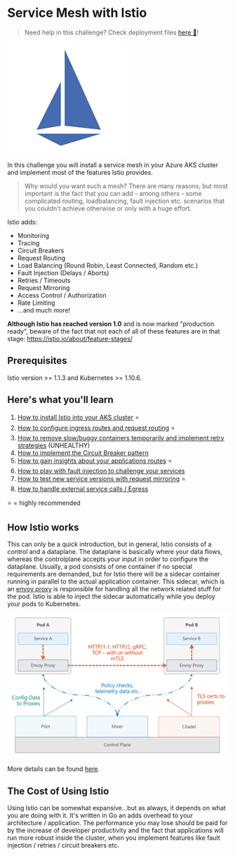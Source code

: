 # Service Mesh with Istio #

> Need help in this challenge? Check deployment files [here :blue_book:](hints/yaml/challenge-istio)!

![Istio Service Mesh](/img/istio.png)

In this challenge you will install a service mesh in your Azure AKS cluster and implement most of the features Istio provides.

> Why would you want such a mesh? There are many reasons, but most important is the fact that you can add - among others - some complicated routing, loadbalancing, fault injection etc. scenarios that you couldn't achieve otherwise or only with a huge effort.

Istio adds:

- Monitoring
- Tracing
- Circuit Breakers
- Request Routing
- Load Balancing (Round Robin, Least Connected, Random etc.)
- Fault Injection (Delays / Aborts)
- Retries / Timeouts
- Request Mirroring
- Access Control / Authorization
- Rate Limiting
- ...and much more!

**Although Istio has reached version 1.0** and is now marked "production ready", beware of the fact that not each of all of these features are in that stage: <https://istio.io/about/feature-stages/>

## Prerequisites ##

Istio version >= 1.1.3 and Kubernetes >= 1.10.6.

## Here's what you'll learn ##

1. [How to install Istio into your AKS cluster](challenges.istio.1.sm-installation.md) :star:
1. [How to configure ingress routes and request routing](challenges.istio.2.sm-ingress-rr.md) :star:
1. [How to remove slow/buggy containers temporarily and implement retry strategies](challenges.istio.3.sm-remove-retry.md) (UNHEALTHY)
1. [How to implement the Circuit Breaker pattern](challenges.istio.4.sm-circuitbreaker.md)
1. [How to gain insights about your applications routes](challenges.istio.5.sm-insights.md) :star:
1. [How to play with fault injection to challenge your services](challenges.istio.6.sm-faultinjection.md)
1. [How to test new service versions with request mirroring](challenges.istio.7.sm-requestmirroring.md) :star:
1. [How to handle external service calls / Egress](challenges.istio.8.sm-egress.md)

:star: = highly recommended

## How Istio works ##

This can only be a quick introduction, but in general, Istio consists of a control and a dataplane. The dataplane is basically where your data flows, whereas the controlplane accepts your input in order to configure the dataplane. Usually, a pod consists of one container if no special requirements are demanded, but for Istio there will be a sidecar container running in parallel to the actual application container. This sidecar, which is an [envoy proxy](https://www.envoyproxy.io/) is responsible for handling all the network related stuff for the pod. Istio is able to inject the sidecar automatically while you deploy your pods to Kubernetes.

![Istio Overview](img/istio-overview.png)

More details can be found [here](https://istio.io/docs/concepts/what-is-istio/overview/).

## The Cost of Using Istio ##

Using Istio can be somewhat expansive...but as always, it depends on what you are doing with it. It's written in Go an adds overhead to your architecture / application. The performance you may lose should be paid for by the increase of developer productivity and the fact that applications will run more robust inside the cluster, when you implement features like fault injection / retries / circuit breakers etc.
